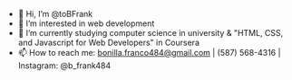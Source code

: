 - 👋 Hi, I’m @toBFrank
- 👀 I’m interested in web development
- 🌱 I’m currently studying computer science in university & "HTML, CSS, and Javascript for Web Developers" in Coursera
- 📫 How to reach me: bonilla.franco484@gmail.com | (587) 568-4316 | Instagram: @b_frank484

<!---
toBFrank/toBFrank is a ✨ special ✨ repository because its `README.md` (this file) appears on your GitHub profile.
You can click the Preview link to take a look at your changes.
--->
